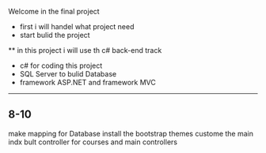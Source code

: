 Welcome in the final project 

* first i will handel what project need 
* start bulid the project

** in this project i will use th c# back-end track 
- c# for coding this project
- SQL Server to bulid Database
- framework ASP.NET and framework MVC 

*********
8-10
----
make mapping for Database 
install the bootstrap themes 
custome the main indx 
bult controller for courses and main controllers
